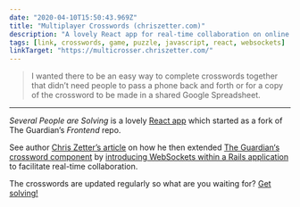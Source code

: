 ```yaml
---
date: "2020-04-10T15:50:43.969Z"
title: "Multiplayer Crosswords (chriszetter.com)"
description: "A lovely React app for real-time collaboration on online crossword puzzles"
tags: [link, crosswords, game, puzzle, javascript, react, websockets]
linkTarget: "https://multicrosser.chriszetter.com/"
---
```

> I wanted there to be an easy way to complete crosswords together that didn’t need people to pass a phone back and forth or for a copy of the crossword to be made in a shared Google Spreadsheet.
---

_Several People are Solving_ is a lovely [React app](https://github.com/zetter/react-crossword) which started as a fork of The Guardian’s _Frontend_ repo.

See author [Chris Zetter’s article](https://chriszetter.com/blog/2018/12/02/multiplayer-crosswords/) on how he then extended [The Guardian‘s crossword component](https://github.com/guardian/frontend/tree/3bff64c9093be3fae823eb7c1b5572d777fbf2ef/static/src/javascripts/projects/common/modules/crosswords) by [introducing WebSockets within a Rails application](https://github.com/zetter/multicrosser) to facilitate real-time collaboration.

The crosswords are updated regularly so what are you waiting for? [Get solving!](https://multicrosser.chriszetter.com/)
